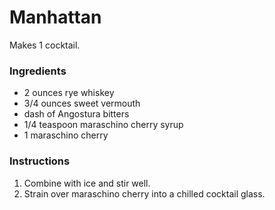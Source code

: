 # Manhattan

Makes 1 cocktail.

### Ingredients

- 2 ounces rye whiskey
- 3/4 ounces sweet vermouth
- dash of Angostura bitters
- 1/4 teaspoon maraschino cherry syrup
- 1 maraschino cherry

### Instructions

1. Combine with ice and stir well.
2. Strain over maraschino cherry into a chilled cocktail glass.
